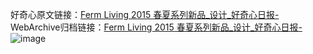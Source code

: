 好奇心原文链接：[Ferm Living 2015 春夏系列新品_设计_好奇心日报-](https://www.qdaily.com/articles/5451.html)
WebArchive归档链接：[Ferm Living 2015 春夏系列新品_设计_好奇心日报-](http://web.archive.org/web/20190623164802/https://www.qdaily.com/articles/5451.html)
![image](http://ww3.sinaimg.cn/large/007d5XDply1g3wh9rancwj30u04pzapb)